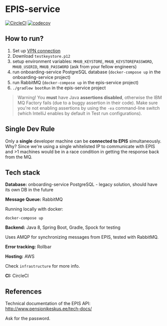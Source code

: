 # EPIS-service

[![CircleCI](https://circleci.com/gh/TulevaEE/epis-service/tree/master.svg?style=shield)](https://circleci.com/gh/TulevaEE/epis-service/tree/master)
[![codecov](https://codecov.io/gh/TulevaEE/epis-service/branch/master/graph/badge.svg)](https://codecov.io/gh/TulevaEE/epis-service)

## How to run?

1. Set up [VPN connection](https://github.com/TulevaEE/tuleva-vpn#openvpn-client-setup)
1. Download `testkeystore.p12`
1. setup environment variables: `MHUB_KEYSTORE`, `MHUB_KEYSTOREPASSWORD`, `MHUB_USERID`, `MHUB_PASSWORD` (ask from your fellow engineers)
1. run onboarding-service PostgreSQL database (`docker-compose up`  in the onboarding-service project)
1. run RabbitMQ (`docker-compose up` in the epis-service project)
1. `./gradlew bootRun` in the epis-service project

> Warning! You __must__ have Java __assertions disabled__, otherwise the IBM MQ Factory fails (due to a buggy assertion in their code). Make sure you're not enabling assertions by using the `-ea` command-line switch (which IntelliJ enables by default in Test run configurations).

## Single Dev Rule

Only a __single__ developer machine can be __connected to EPIS__ simultaneously. Why? Since we're using a single whitelisted IP to communicate with EPIS and >1 machines would be in a race condition in getting the response back from the MQ.

## Tech stack

**Database:**
onboarding-service PostgreSQL - legacy solution, should have its own DB in the future

**Message Queue:**
RabbitMQ

Running locally with docker:
```
docker-compose up
```

**Backend:**
Java 8, Spring Boot, Gradle, Spock for testing

Uses AMQP for synchronizing messages from EPIS, tested with RabbitMQ.

**Error tracking:**
Rollbar

**Hosting:**
AWS

Check `infrastructure` for more info.

**CI:**
CircleCI

## References

Technical documentation of the EPIS API: http://www.pensionikeskus.ee/tech-docs/

Ask for the password.
